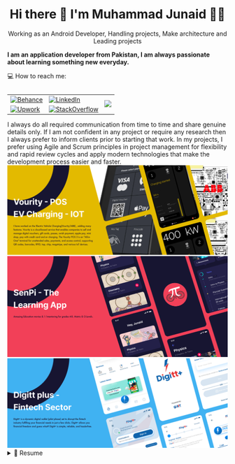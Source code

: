 
<h1 align='center'>
  Hi there 👋 I'm Muhammad Junaid 👨‍💻
</h1>

<p  align='center'>
Working as an Android Developer, Handling projects, Make architecture and Leading projects
</p>

**I am an application developer from Pakistan, I am always passionate about learning something new everyday.**


<!-- ![GitHub followers](https://img.shields.io/github/followers/alifhasnain?logo=GitHub&style=flat-square)
![Visits Badge](https://badges.pufler.dev/visits/alifhasnain/alifhasnain?style=flat-square)
![Years Badge](https://badges.pufler.dev/years/alifhasnain?style=flat-square)
![Repos Badge](https://badges.pufler.dev/repos/alifhasnain?style=flat-square)
![Gists Badge](https://badges.pufler.dev/gists/alifhasnain?style=flat-square)
![Commits Badge](https://badges.pufler.dev/commits/monthly/alifhasnain) -->

<p>
💻 How to reach me:
</p>

<p>
	<div style="display:flex;">
	<div>
	<div>
<!-- 		<a href="https://www.behance.net/junaidirshad098" target="_blank"><img alt="Behance" src="https://img.shields.io/badge/-Behance-1877F2?style=for-the-badge&logo=behance&logoColor=white" /></a>  -->
<!-- 	<a href="https://www.linkedin.com/in/muhammad-junaid-7a6826185/" target="_blank"><img alt="LinkedIn" src="https://img.shields.io/badge/linkedin-%230077B5.svg?&style=for-the-badge&logo=linkedin&logoColor=white" /></a>  -->
		</div>
		<div>
<!-- 	<a href="https://www.upwork.com/freelancers/~016016ae75f90f7a88" target="_blank"><img alt="Upwork" src="https://img.shields.io/badge/upwork-%2312100E.svg?&style=for-the-badge&logo=upwork&logoColor=white" /></a> -->
<!-- 	<a href="https://stackoverflow.com/users/12705955/junaidirshad098" target="_blank">
    <img alt="StackOverflow"src="https://img.shields.io/badge/Stack%20Overflow-FE7A16.svg?&style=for-the-badge&logo=Stack%20Overflow&logoColor=white" /></a> -->
 </div>
</div>	
<!--   <a href="#"><img src="https://github-readme-stats.vercel.app/api?username=junaidirshad098&show_icons=true&count_private=true&theme=dark" width="300"></a> -->
	</div>
	

	
<p/>

<table align='center'>
	<tr>
		<td><a href="https://www.behance.net/junaidirshad098" target="_blank"><img alt="Behance" src="https://img.shields.io/badge/-Behance-1877F2?style=for-the-badge&logo=behance&logoColor=white" /></a> </td>
		<td><a href="https://www.linkedin.com/in/muhammad-junaid-7a6826185/" target="_blank"><img alt="LinkedIn" src="https://img.shields.io/badge/linkedin-%230077B5.svg?&style=for-the-badge&logo=linkedin&logoColor=white" /></a> </td>
		<td rowspan="2"><a href="#"><img src="https://github-readme-stats.vercel.app/api?username=junaidirshad098&show_icons=true&count_private=true&theme=dark" width="300"></a></td></tr>
	<tr><td><a href="https://www.upwork.com/freelancers/~016016ae75f90f7a88" target="_blank"><img alt="Upwork" src="https://img.shields.io/badge/upwork-%2312100E.svg?&style=for-the-badge&logo=upwork&logoColor=white" /></a></td>
<td><a href="https://stackoverflow.com/users/12705955/junaidirshad098" target="_blank">
    <img alt="StackOverflow"src="https://img.shields.io/badge/Stack%20Overflow-FE7A16.svg?&style=for-the-badge&logo=Stack%20Overflow&logoColor=white" /></a>
</td></tr>
</table

###### I always do all required communication from time to time and share genuine details only. If I am not confident in any project or require any research then I always prefer to inform clients prior to starting that work. In my projects, I prefer using Agile and Scrum principles in project management for flexibility and rapid review cycles and apply modern technologies that make the development process easier and faster.

<img alt='Porfolio' src='https://github.com/junaidirshad098/junaidirshad098/blob/main/assets/Frame 6.png'/>
<img alt='Porfolio' src='https://github.com/junaidirshad098/junaidirshad098/blob/main/assets/Frame 1.png'/>
<img alt='Porfolio' src='https://github.com/junaidirshad098/junaidirshad098/blob/main/assets/Frame 2.png'/>

<details>
  <summary>📃 Resume</summary>

<h2>⚡Projects</h2>
<h3 ><a href="https://play.google.com/store/apps/details?id=com.onebyte.teachingcircle" style="color:red">Teaching Circle</a></h3>
<p>This Application solved the modern E-Learning problem or distance learning.  This app contained modules, bundles, chapters, and live and recorded lectures. This app also supports Live chat support 24/7 with the teacher</p>
<h4>Features</h4>
<ul>
	<li>Managed live sessions(via zoom webinar or Agora)</li>
	<li>Courses/Chapters/Videos/Assest</li>
	<li>Purchase Course from bank payment or Direct Payment</li>
	<li>Market Place</li>
	<li>Promo Code</li>
</ul>


<h3 ><a href="https://play.google.com/store/apps" style="color:red">Digitt+(Fintech Project E-wallet)</a></h3>
<p>This Application offers a payroll management solution to the employee. This is actually a <b>Digital wallet</b> app. The features in this app like wallet creation, Send Money through bank transfer or digit account and offer to pay utility bills or mobile top-ups. Data is end-to-end encrypted and used  C++(CMaketList) to secure API URL and AES for data encryption</p>
<h4>Features</h4>
<ul>
	<li>Wallet to Wallet Transfer</li>
	<li>IBFT</li>
	<li>Mobile TopUp</li>
	<li>Card Management</li>
	<li>Utility Bills</li>
</ul>


**Languages and Tools:**  

<code><img height="20" src="https://github.com/junaidirshad098/junaidirshad098/blob/main/assets/android_logo.svg"></code>
<code><img height="20" src="https://github.com/junaidirshad098/junaidirshad098/blob/main/assets/java_logo.svg"></code>
<code><img height="20" src="https://github.com/junaidirshad098/junaidirshad098/blob/main/assets/rest2.png"></code>
<code><img height="20" src="https://raw.githubusercontent.com/github/explore/80688e429a7d4ef2fca1e82350fe8e3517d3494d/topics/mysql/mysql.png"></code>
<code><img height="20" src="https://raw.githubusercontent.com/github/explore/80688e429a7d4ef2fca1e82350fe8e3517d3494d/topics/firebase/firebase.png"></code>
<code><img height="20" src="https://raw.githubusercontent.com/github/explore/80688e429a7d4ef2fca1e82350fe8e3517d3494d/topics/git/git.png"></code>
![Commits Badge](https://img.shields.io/badge/Kotlin-0095D5?&style=for-the-badge&logo=kotlin&logoColor=white)


🔺What you should expect from working with me:
<ul>
	<li>Responsive Design</li>
	<li>Great communication, both verbally and written</li>
<li>Reliability</li>
<li>On-time delivery</li>
<li>Prototyping</li>
<li>Long-term relationship</li>
</ul>


🔺My applications features:
-------------------------------------
<ul>
<li>Splash Screen
<li>Social login and Integration(Twitter, Google, Fb, Phone number, etc)
<li>Animation(lotties,JSON)
<li>Navigation bar/Menu bar/Bottom sheet/Fragment/Tab view /Dashboard etc
<li>Listview/Custom Adapter/Gesture Detector/Deep Link
<li>Permissions
<li>Internal Storage Read/Write
<li>Database/Firebase/MYsql/noSql/online,offline both
<li>Networking Retrofit2/Volley (Secure request JWT Token auth)
<li>API(PHP)
<li>MVVM
	<li>Live Data
<li>Data Binding
<li>Services
<li>Catch GPS position
<li>Mobile Ads integration
<li>Take a Photo/Gallery, Camera
<li>Social share integration
<li>Memory management
<li>File I/O
<li>Network programming
<li>Concurrency and multithreading
<li>Publishing Android apps in the Play Store
Many more...
</ul>
<!--
**junaidirshad098/junaidirshad098** is a ✨ _special_ ✨ repository because its `README.md` (this file) appears on your GitHub profile.

Here are some ideas to get you started:

- 🔭 I’m currently working on ...
- 🌱 I’m currently learning ...
- 👯 I’m looking to collaborate on ...
- 🤔 I’m looking for help with ...
- 💬 Ask me about ...
- 📫 How to reach me: ...
- 😄 Pronouns: ...
- ⚡ Fun fact: ...
-->

